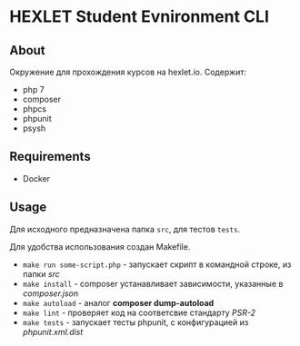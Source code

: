 # HEXLET Student Evnironment CLI

## About
Окружение для прохождения курсов на hexlet.io.
Содержит:
- php 7
- composer
- phpcs
- phpunit
- psysh

## Requirements

- Docker

## Usage

Для исходного предназначена папка `src`, для тестов `tests`.

Для удобства использования создан Makefile.
- `make run some-script.php` - запускает скрипт в командной строке, из папки _src_
- `make install` - composer устанавливает зависимости, указанные в _composer.json_
- `make autoload` - аналог **composer dump-autoload**
- `make lint` - проверяет код на соответсвие стандарту _PSR-2_
- `make tests` - запускает тесты phpunit, с конфигурацией из _phpunit.xml.dist_

